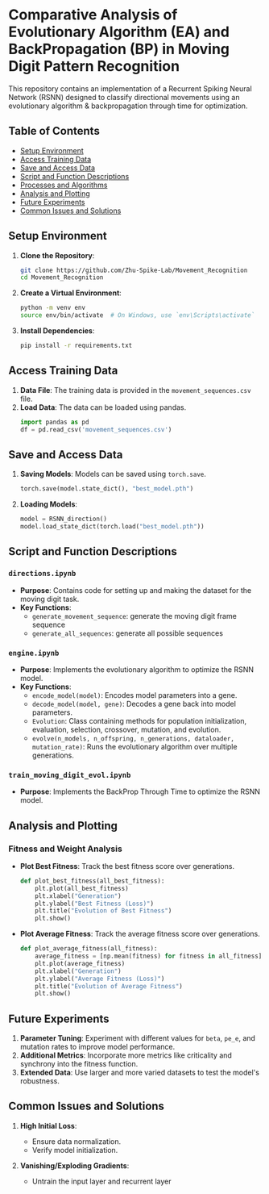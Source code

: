 # Comparative Analysis of Evolutionary Algorithm (EA) and BackPropagation (BP) in Moving Digit Pattern Recognition

This repository contains an implementation of a Recurrent Spiking Neural Network (RSNN) designed to classify directional movements using an evolutionary algorithm & backpropagation through time for optimization.

## Table of Contents

- [Setup Environment](#setup-environment)
- [Access Training Data](#access-training-data)
- [Save and Access Data](#save-and-access-data)
- [Script and Function Descriptions](#script-and-function-descriptions)
- [Processes and Algorithms](#processes-and-algorithms)
- [Analysis and Plotting](#analysis-and-plotting)
- [Future Experiments](#future-experiments)
- [Common Issues and Solutions](#common-issues-and-solutions)


## Setup Environment

1. **Clone the Repository**:
    ```bash
    git clone https://github.com/Zhu-Spike-Lab/Movement_Recognition
    cd Movement_Recognition
    ```

2. **Create a Virtual Environment**:
    ```bash
    python -m venv env
    source env/bin/activate  # On Windows, use `env\Scripts\activate`
    ```

3. **Install Dependencies**:
    ```bash
    pip install -r requirements.txt
    ```

## Access Training Data

1. **Data File**: The training data is provided in the `movement_sequences.csv` file.
2. **Load Data**: The data can be loaded using pandas.
    ```python
    import pandas as pd
    df = pd.read_csv('movement_sequences.csv')
    ```

## Save and Access Data

1. **Saving Models**: Models can be saved using `torch.save`.
    ```python
    torch.save(model.state_dict(), "best_model.pth")
    ```

2. **Loading Models**:
    ```python
    model = RSNN_direction()
    model.load_state_dict(torch.load("best_model.pth"))
    ```

## Script and Function Descriptions

### `directions.ipynb`

- **Purpose**: Contains code for setting up and making the dataset for the moving digit task.
- **Key Functions**:
  - `generate_movement_sequence`: generate the moving digit frame sequence
  - `generate_all_sequences`: generate all possible sequences

### `engine.ipynb`

- **Purpose**: Implements the evolutionary algorithm to optimize the RSNN model.
- **Key Functions**:
  - `encode_model(model)`: Encodes model parameters into a gene.
  - `decode_model(model, gene)`: Decodes a gene back into model parameters.
  - `Evolution`: Class containing methods for population initialization, evaluation, selection, crossover, mutation, and evolution.
  - `evolve(n_models, n_offspring, n_generations, dataloader, mutation_rate)`: Runs the evolutionary algorithm over multiple generations.

### `train_moving_digit_evol.ipynb`

- **Purpose**: Implements the BackProp Through Time to optimize the RSNN model.
 

## Analysis and Plotting

### Fitness and Weight Analysis

- **Plot Best Fitness**: Track the best fitness score over generations.
    ```python
    def plot_best_fitness(all_best_fitness):
        plt.plot(all_best_fitness)
        plt.xlabel("Generation")
        plt.ylabel("Best Fitness (Loss)")
        plt.title("Evolution of Best Fitness")
        plt.show()
    ```

- **Plot Average Fitness**: Track the average fitness score over generations.
    ```python
    def plot_average_fitness(all_fitness):
        average_fitness = [np.mean(fitness) for fitness in all_fitness]
        plt.plot(average_fitness)
        plt.xlabel("Generation")
        plt.ylabel("Average Fitness (Loss)")
        plt.title("Evolution of Average Fitness")
        plt.show()
    ```

## Future Experiments

1. **Parameter Tuning**: Experiment with different values for `beta`, `pe_e`, and mutation rates to improve model performance.
2. **Additional Metrics**: Incorporate more metrics like criticality and synchrony into the fitness function.
3. **Extended Data**: Use larger and more varied datasets to test the model's robustness.

## Common Issues and Solutions

1. **High Initial Loss**:
    - Ensure data normalization.
    - Verify model initialization.

2. **Vanishing/Exploding Gradients**:
    - Untrain the input layer and recurrent layer

